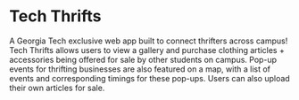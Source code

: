 # Tech Thrifts
A Georgia Tech exclusive web app built to connect thrifters across campus! Tech Thrifts allows users to view a gallery and purchase clothing articles + accessories being offered for sale by other students on campus. Pop-up events for thrifting businesses are also featured on a map, with a list of events and corresponding timings for these pop-ups. Users can also upload their own articles for sale.
